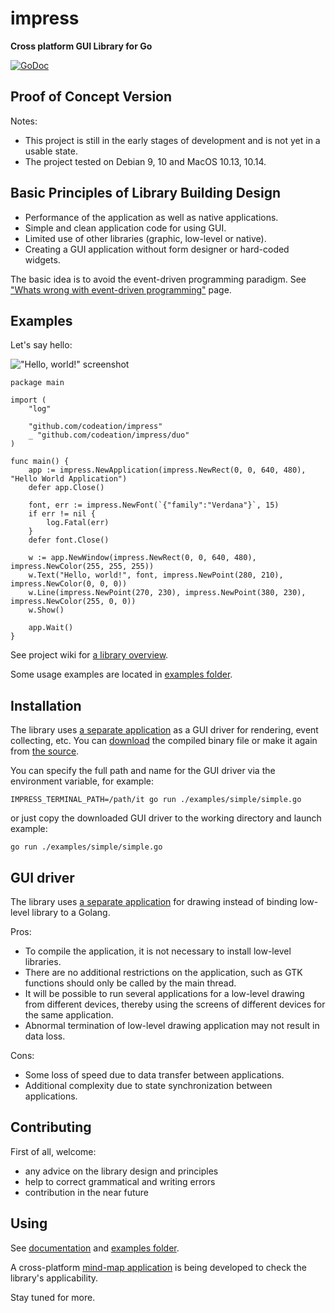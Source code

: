 # impress

**Cross platform GUI Library for Go**

[![GoDoc](https://godoc.org/github.com/codeation/impress?status.svg)](https://godoc.org/github.com/codeation/impress)

## Proof of Concept Version

Notes:

- This project is still in the early stages of development and is not yet in a usable state.
- The project tested on Debian 9, 10 and MacOS 10.13, 10.14.

## Basic Principles of Library Building Design

- Performance of the application as well as native applications.
- Simple and clean application code for using GUI.
- Limited use of other libraries (graphic, low-level or native).
- Creating a GUI application without form designer or hard-coded widgets.

The basic idea is to avoid the event-driven programming paradigm. See
["Whats wrong with event-driven programming"](https://github.com/codeation/impress/wiki/Whats-wrong-with-event-driven-programming)
page.

## Examples

Let's say hello:

!["Hello, world!" screenshot](https://codeation.github.io/pages/images/helloworld.png)

```
package main

import (
	"log"

	"github.com/codeation/impress"
	_ "github.com/codeation/impress/duo"
)

func main() {
	app := impress.NewApplication(impress.NewRect(0, 0, 640, 480), "Hello World Application")
	defer app.Close()

	font, err := impress.NewFont(`{"family":"Verdana"}`, 15)
	if err != nil {
		log.Fatal(err)
	}
	defer font.Close()

	w := app.NewWindow(impress.NewRect(0, 0, 640, 480), impress.NewColor(255, 255, 255))
	w.Text("Hello, world!", font, impress.NewPoint(280, 210), impress.NewColor(0, 0, 0))
	w.Line(impress.NewPoint(270, 230), impress.NewPoint(380, 230), impress.NewColor(255, 0, 0))
	w.Show()

	app.Wait()
}
```

See project wiki for [a library overview](https://github.com/codeation/impress/wiki/Library-overview).

Some usage examples are located in [examples folder](https://github.com/codeation/impress/tree/master/examples).

## Installation

The library uses [a separate application](https://github.com/codeation/it) as a GUI driver
for rendering, event collecting, etc. You can [download](https://github.com/codeation/it/releases)
the compiled binary file or make it again from [the source](https://github.com/codeation/it).

You can specify the full path and name for the GUI driver via the environment variable, for example:

```
IMPRESS_TERMINAL_PATH=/path/it go run ./examples/simple/simple.go
```

or just copy the downloaded GUI driver to the working directory and launch example:

```
go run ./examples/simple/simple.go
```

## GUI driver

The library uses [a separate application](https://github.com/codeation/it) for drawing
instead of binding low-level library to a Golang.

Pros:
- To compile the application, it is not necessary to install low-level libraries.
- There are no additional restrictions on the application, such as GTK functions should only be called by the main thread.
- It will be possible to run several applications for a low-level drawing from different devices, thereby using the screens of different devices for the same application.
- Abnormal termination of low-level drawing application may not result in data loss.

Cons:
- Some loss of speed due to data transfer between applications.
- Additional complexity due to state synchronization between applications.

## Contributing

First of all, welcome:

- any advice on the library design and principles
- help to correct grammatical and writing errors
- contribution in the near future

## Using

See [documentation](https://godoc.org/github.com/codeation/impress) and
[examples folder](https://github.com/codeation/impress/tree/master/examples).

A cross-platform [mind-map application](https://github.com/codeation/lineation/) is being developed to check the library's applicability.

Stay tuned for more.
